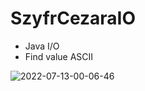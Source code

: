 # SzyfrCezaraIO
- Java I/O
- Find value ASCII

![2022-07-13-00-06-46](https://user-images.githubusercontent.com/98256146/178605815-ef1f9097-3760-4790-8900-cdc14cb8eac0.gif)
